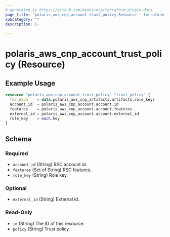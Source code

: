 ```yaml
---
# generated by https://github.com/hashicorp/terraform-plugin-docs
page_title: "polaris_aws_cnp_account_trust_policy Resource - terraform-provider-polaris"
subcategory: ""
description: |-
  
---
```


# polaris_aws_cnp_account_trust_policy (Resource)



## Example Usage

```terraform
resource "polaris_aws_cnp_account_trust_policy" "trust_policy" {
  for_each    = data.polaris_aws_cnp_artifacts.artifacts.role_keys
  account_id  = polaris_aws_cnp_account.account.id
  features    = polaris_aws_cnp_account.account.features
  external_id = polaris_aws_cnp_account.account.external_id
  role_key    = each.key
}
```

<!-- schema generated by tfplugindocs -->
## Schema

### Required

- `account_id` (String) RSC account id.
- `features` (Set of String) RSC features.
- `role_key` (String) Role key.

### Optional

- `external_id` (String) External id.

### Read-Only

- `id` (String) The ID of this resource.
- `policy` (String) Trust policy.


